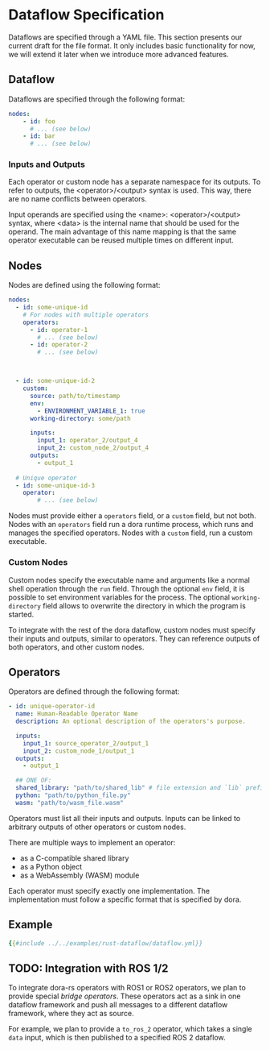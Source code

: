 # Dataflow Specification

Dataflows are specified through a YAML file. This section presents our current draft for the file format. It only includes basic functionality for now, we will extend it later when we introduce more advanced features.

## Dataflow

Dataflows are specified through the following format:

```yaml
nodes:
    - id: foo
      # ... (see below)
    - id: bar
      # ... (see below)
```

### Inputs and Outputs

Each operator or custom node has a separate namespace for its outputs. To refer to outputs, the \<operator\>/\<output\> syntax is used. This way, there are no name conflicts between operators.

Input operands are specified using the \<name\>: \<operator\>/\<output\> syntax, where \<data\> is the internal name that should be used for the operand. The main advantage of this name mapping is that the same operator executable can be reused multiple times on different input.

## Nodes

Nodes are defined using the following format:

```yaml
nodes:
  - id: some-unique-id
    # For nodes with multiple operators
    operators:
      - id: operator-1
        # ... (see below)
      - id: operator-2
        # ... (see below)



  - id: some-unique-id-2
    custom:
      source: path/to/timestamp
      env:
        - ENVIRONMENT_VARIABLE_1: true
      working-directory: some/path

      inputs:
        input_1: operator_2/output_4
        input_2: custom_node_2/output_4
      outputs:
        - output_1
 
  # Unique operator
  - id: some-unique-id-3
    operator:
        # ... (see below)
```

Nodes must provide either a `operators` field, or a `custom` field, but not both. Nodes with an `operators` field run a dora runtime process, which runs and manages the specified operators. Nodes with a `custom` field, run a custom executable.

### Custom Nodes

Custom nodes specify the executable name and arguments like a normal shell operation through the `run` field. Through the optional `env` field, it is possible to set environment variables for the process. The optional `working-directory` field allows to overwrite the directory in which the program is started.

To integrate with the rest of the dora dataflow, custom nodes must specify their inputs and outputs, similar to operators. They can reference outputs of both operators, and other custom nodes.

## Operators

Operators are defined through the following format:

```yaml
- id: unique-operator-id
  name: Human-Readable Operator Name
  description: An optional description of the operators's purpose.

  inputs:
    input_1: source_operator_2/output_1
    input_2: custom_node_1/output_1
  outputs:
    - output_1

  ## ONE OF:
  shared_library: "path/to/shared_lib" # file extension and `lib` prefix are added automatically
  python: "path/to/python_file.py"
  wasm: "path/to/wasm_file.wasm"
```

Operators must list all their inputs and outputs. Inputs can be linked to arbitrary outputs of other operators or custom nodes.

There are multiple ways to implement an operator:

- as a C-compatible shared library
- as a Python object
- as a WebAssembly (WASM) module

Each operator must specify exactly one implementation. The implementation must follow a specific format that is specified by dora.

## Example

```yaml
{{#include ../../examples/rust-dataflow/dataflow.yml}}
```

## TODO: Integration with ROS 1/2

To integrate dora-rs operators with ROS1 or ROS2 operators, we plan to provide special _bridge operators_. These operators act as a sink in one dataflow framework and push all messages to a different dataflow framework, where they act as source.

For example, we plan to provide a `to_ros_2` operator, which takes a single `data` input, which is then published to a specified ROS 2 dataflow.

